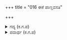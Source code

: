 +++
title = "016 ಈಕೆ ಪಾಣ್ಡವಸತಿ"

+++

<details><summary>ಗದ್ಯ (ಕ.ಗ.ಪ) </summary>

16."ಇವಳು ಪಾಂಡವರ ಹೆಂಡತಿ ದ್ರೌಪದಿಯಲ್ಲವೆ? ಇಲ್ಲ, ಇವಳು ಯಾರೋ ಅತಿ ದರಿದ್ರ ಮನುಷ್ಯಳು. ಈಕೆ ದ್ರೌಪದಿಯಲ್ಲ. ಅಲ್ಲಿ ಒಳಗಿದ್ದಾಳೆ ಎನ್ನುತ್ತಾರಲ್ಲ? ಇಲ್ಲ ಇವಳೇ ದ್ರೌಪದಿ, ಇದು ನಿಜ. ಇದಕ್ಕೆ ಏನು ಪಣ? ಇವಳು ಯಾರೋ ಒಬ್ಬಳು ಅಲ್ಪಳು. ಅಯ್ಯೋ" ಎಂದು ಆ ಸ್ತ್ರೀಯರು ಬೆರಳು ತೋರಿಸುತ್ತಾ ತಾವು ತಾವೇ ಮಾತನಾಡಿಕೊಂಡರು.
</details>

<details><summary>ಪದಾರ್ಥ (ಕ.ಗ.ಪ) </summary>

ಮಾನುಷೆ - ಹೆಂಗಸು  
ರಾಣೀವಾಸ - ಹೆಂಡತಿ , ಅಂತಃಪುರದ ಸ್ತ್ರೀ
</details>
